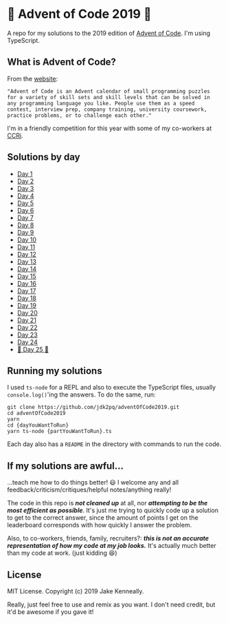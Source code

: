 # :christmas_tree: Advent of Code 2019 :christmas_tree:

A repo for my solutions to the 2019 edition of [Advent of Code](https://adventofcode.com). I'm using TypeScript.

## What is Advent of Code?

From the [website](https://adventofcode.com): 

    "Advent of Code is an Advent calendar of small programming puzzles
    for a variety of skill sets and skill levels that can be solved in
    any programming language you like. People use them as a speed
    contest, interview prep, company training, university coursework,
    practice problems, or to challenge each other."
    
I'm in a friendly competition for this year with some of my co-workers at [CCRi](https://www.ccri.com).

## Solutions by day

- [Day 1](https://github.com/jdk2pq/adventOfCode2019/tree/master/day1)
- [Day 2](https://github.com/jdk2pq/adventOfCode2019/tree/master/day2)
- [Day 3](https://github.com/jdk2pq/adventOfCode2019/tree/master/day3)
- [Day 4](https://github.com/jdk2pq/adventOfCode2019/tree/master/day4)
- [Day 5](https://github.com/jdk2pq/adventOfCode2019/tree/master/day5)
- [Day 6](https://github.com/jdk2pq/adventOfCode2019/tree/master/day6)
- [Day 7](https://github.com/jdk2pq/adventOfCode2019/tree/master/day7)
- [Day 8](https://github.com/jdk2pq/adventOfCode2019/tree/master/day8)
- [Day 9](https://github.com/jdk2pq/adventOfCode2019/tree/master/day9)
- [Day 10](https://github.com/jdk2pq/adventOfCode2019/tree/master/day10)
- [Day 11](https://github.com/jdk2pq/adventOfCode2019/tree/master/day11)
- [Day 12](https://github.com/jdk2pq/adventOfCode2019/tree/master/day12)
- [Day 13](https://github.com/jdk2pq/adventOfCode2019/tree/master/day13)
- [Day 14](https://github.com/jdk2pq/adventOfCode2019/tree/master/day14)
- [Day 15](https://github.com/jdk2pq/adventOfCode2019/tree/master/day15)
- [Day 16](https://github.com/jdk2pq/adventOfCode2019/tree/master/day16)
- [Day 17](https://github.com/jdk2pq/adventOfCode2019/tree/master/day17)
- [Day 18](https://github.com/jdk2pq/adventOfCode2019/tree/master/day18)
- [Day 19](https://github.com/jdk2pq/adventOfCode2019/tree/master/day19)
- [Day 20](https://github.com/jdk2pq/adventOfCode2019/tree/master/day20)
- [Day 21](https://github.com/jdk2pq/adventOfCode2019/tree/master/day21)
- [Day 22](https://github.com/jdk2pq/adventOfCode2019/tree/master/day22)
- [Day 23](https://github.com/jdk2pq/adventOfCode2019/tree/master/day23)
- [Day 24](https://github.com/jdk2pq/adventOfCode2019/tree/master/day24)
- [:christmas_tree: Day 25 :gift:](https://github.com/jdk2pq/adventOfCode2019/tree/master/day25)


## Running my solutions

I used `ts-node` for a REPL and also to execute the TypeScript files, usually `console.log()`'ing the answers. To do the same, run:

    git clone https://github.com/jdk2pq/adventOfCode2019.git
    cd adventOfCode2019
    yarn
    cd {dayYouWantToRun}
    yarn ts-node {partYouWantToRun}.ts
    
Each day also has a `README` in the directory with commands to run the code.
    
## If my solutions are awful...

...teach me how to do things better! :smiley: I welcome any and all feedback/criticism/critiques/helpful notes/anything really!

The code in this repo is **_not cleaned up_** at all, nor **_attempting to be the most efficient as possible_**. It's just me trying to quickly code up a solution to get to the correct answer, since the amount of points I get on the leaderboard corresponds with how quickly I answer the problem.

Also, to co-workers, friends, family, recruiters?: **_this is not an accurate representation of how my code at my job looks._** It's actually much better than my code at work. (just kidding :laughing:)

## License

MIT License. Copyright (c) 2019 Jake Kenneally.

Really, just feel free to use and remix as you want. I don't need credit, but it'd be awesome if you gave it!